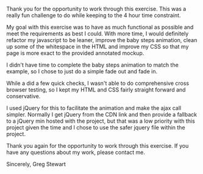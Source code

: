 
Thank you for the opportunity to work through this exercise. This was a really fun challenge to do while keeping to the 4 hour time constraint.

My goal with this exercise was to have as much functional as possible and meet the requirements as best I could. With more time, I would definitely refactor my javascript to be leaner, improve the baby steps animation, clean up some of the whitespace in the HTML and improve my CSS so that my page is more exact to the provided annotated mockup.

I didn't have time to complete the baby steps animation to match the example, so I chose to just do a simple fade out and fade in.

While a did a few quick checks, I wasn't able to do comprehensive cross browser testing, so I kept my HTML and CSS fairly straight forward and conservative.

I used jQuery for this to facilitate the animation and make the ajax call simpler. Normally I get jQuery from the CDN link and then provide a fallback to a jQuery min hosted with the project, but that was a low priority with this project given the time and I chose to use the safer jquery file within the project.

Thank you again for the opportunity to work through this exercise. If you have any questions about my work, please contact me.

Sincerely,
Greg Stewart





